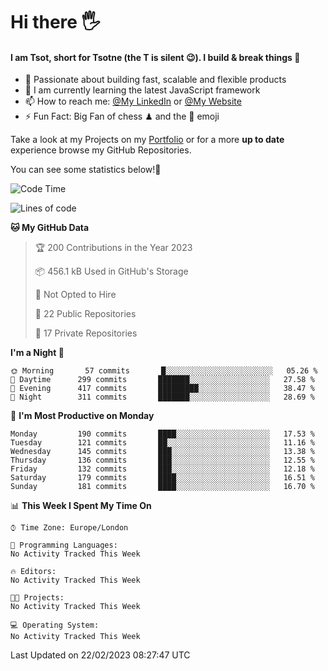 # Hi there :raised_hand_with_fingers_splayed:
#### I am Tsot, short for Tsotne (the T is silent :wink:). I build & break things :space_invader:
- :telescope: Passionate about building fast, scalable and flexible products
- :seedling: I am currently learning the latest JavaScript framework 
- :mailbox: How to reach me: [@My LinkedIn](https://www.linkedin.com/in/tsotne-gvadzabia/) or [@My Website](https://tsotne.co.uk/contact)
- :zap: Fun Fact: Big Fan of chess ♟ and the 👾 emoji

Take a look at my Projects on my [Portfolio](https://tsotne.co.uk/) or for a more **up to date** experience browse my GitHub Repositories.

You can see some statistics below!:space_invader:
<!--START_SECTION:waka-->
![Code Time](http://img.shields.io/badge/Code%20Time-761%20hrs%202%20mins-blue)

![Lines of code](https://img.shields.io/badge/From%20Hello%20World%20I%27ve%20Written-2%20Million%20lines%20of%20code-blue)

**🐱 My GitHub Data** 

> 🏆 200 Contributions in the Year 2023
 > 
> 📦 456.1 kB Used in GitHub's Storage 
 > 
> 🚫 Not Opted to Hire
 > 
> 📜 22 Public Repositories 
 > 
> 🔑 17 Private Repositories  
 > 
**I'm a Night 🦉** 

```text
🌞 Morning       57 commits       █░░░░░░░░░░░░░░░░░░░░░░░░   05.26 % 
🌆 Daytime      299 commits       ███████░░░░░░░░░░░░░░░░░░   27.58 % 
🌃 Evening      417 commits       █████████░░░░░░░░░░░░░░░░   38.47 % 
🌙 Night        311 commits       ███████░░░░░░░░░░░░░░░░░░   28.69 % 

```
📅 **I'm Most Productive on Monday** 

```text
Monday         190 commits       ████░░░░░░░░░░░░░░░░░░░░░   17.53 % 
Tuesday        121 commits       ██░░░░░░░░░░░░░░░░░░░░░░░   11.16 % 
Wednesday      145 commits       ███░░░░░░░░░░░░░░░░░░░░░░   13.38 % 
Thursday       136 commits       ███░░░░░░░░░░░░░░░░░░░░░░   12.55 % 
Friday         132 commits       ███░░░░░░░░░░░░░░░░░░░░░░   12.18 % 
Saturday       179 commits       ████░░░░░░░░░░░░░░░░░░░░░   16.51 % 
Sunday         181 commits       ████░░░░░░░░░░░░░░░░░░░░░   16.70 % 

```


📊 **This Week I Spent My Time On** 

```text
⌚︎ Time Zone: Europe/London

💬 Programming Languages: 
No Activity Tracked This Week

🔥 Editors: 
No Activity Tracked This Week

🐱‍💻 Projects: 
No Activity Tracked This Week

💻 Operating System: 
No Activity Tracked This Week

```


 Last Updated on 22/02/2023 08:27:47 UTC
<!--END_SECTION:waka-->
